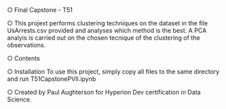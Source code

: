
○ Final Capstone - T51

○ This projext performs clustering techniques on the dataset in the file UsArrests.csv provided and analyses which method
is the best. A PCA analyis is carried out on the chosen tecnique of the clustering of the observations.

○ Contents

○ Installation
To use this project, simply copy all files to the same directory and run T51CapstonePVII.ipynb

○ Created by Paul Aughterson for Hyperion Dev certification in Data Science.

